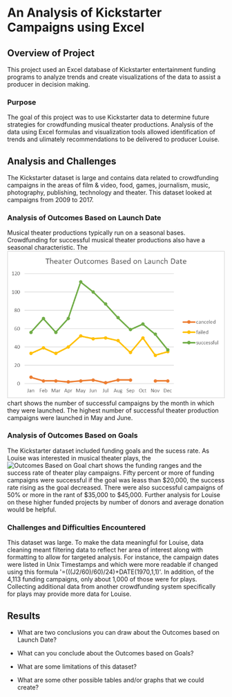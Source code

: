 # An Analysis of Kickstarter Campaigns using Excel

## Overview of Project
This project used an Excel database of Kickstarter entertainment funding programs to analyze trends and create visualizations of the data to assist a producer in decision making.

### Purpose
The goal of this project was to use Kickstarter data to determine future strategies for crowdfunding musical theater productions. Analysis of the data using Excel formulas and visualization tools allowed identification of trends and ulimately recommendations to be delivered to producer Louise.  

## Analysis and Challenges
The Kickstarter dataset is large and contains data related to crowdfunding campaigns in the areas of film & video, food, games, journalism, music, photography, publishing, technology and theater. This dataset looked at campaigns from 2009 to 2017. 


### Analysis of Outcomes Based on Launch Date
Musical theater productions typically run on a seasonal bases. Crowdfunding for successful musical theater productions also have a seasonal characteristic. The ![Outcomes Based on Launch Date](https://github.com/Bscheinin/Kickstarter-analysis/blob/main/Resources/Theater%20Outcomes%20Based%20on%20Launch%20Date.png) chart shows the number of successful campaigns by the month in which they were launched. The highest number of successful theater production campaigns were launched in May and June. 

### Analysis of Outcomes Based on Goals
The Kickstarter dataset included funding goals and the sucess rate. As Louise was interested in musical theater plays, the ![Outcomes Based on Goal](https://.....) chart shows the funding ranges and the success rate of theater play campaigns. Fifty percent or more of funding campaigns were successful if the goal was leass than $20,000, the success rate rising as the goal decreased. There were also successful campaigns of 50% or more in the rant of $35,000 to $45,000. Further analysis for Louise on these higher funded projects by number of donors and average donation would be helpful.

### Challenges and Difficulties Encountered
This dataset was large. To make the data meaningful for Louise, data cleaning meant filtering data to reflect her area of interest along with formatting to allow for targeted analysis. For instance, the campaign dates were listed in Unix Timestamps and which were more readable if changed using this formula '=(((J2/60)/60)/24)+DATE(1970,1,1)'. In addition, of the 4,113 funding campaigns, only about 1,000 of those were for plays. Collecting additional data from another crowdfunding system specifically for plays may provide more data for Louise.

## Results

- What are two conclusions you can draw about the Outcomes based on Launch Date?

- What can you conclude about the Outcomes based on Goals?

- What are some limitations of this dataset?

- What are some other possible tables and/or graphs that we could create?
